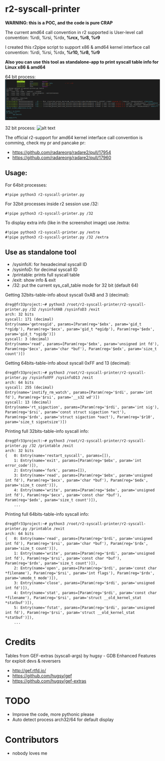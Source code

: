 # r2-syscall-printer

**WARNING: this is a POC, and the code is pure CRAP**

The current amd64 call convention in r2 supported is User-level call convention: %rdi, %rsi, %rdx, **%rcx, %r8, %r9**

I created this r2pipe script to support x86 & amd64 kernel interface call convention: %rdi, %rsi, %rdx, **%r10, %r8, %r9**

**Also you can use this tool as standalone-app to print syscall table info for Linux x86 & amd64**

64 bit process:
![alt text](r2-syscall-printer64.png)

32 bit process:
![alt text](r2-syscall-printer.png)

The official r2-support for amd64 kernel interface call convention is comming, check my pr and pancake pr: 
* https://github.com/radareorg/radare2/pull/17954 
* https://github.com/radareorg/radare2/pull/17960

## Usage:

For 64bit processes:
```
#!pipe python3 r2-syscall-printer.py 
```

For 32bit processes inside r2 session use /32: 
```
#!pipe python3 r2-syscall-printer.py /32
```

To display extra info (like in the screenshot image) use /extra:
```
#!pipe python3 r2-syscall-printer.py /extra
#!pipe python3 r2-syscall-printer.py /32 /extra
```

## Use as standalone tool

* /sysinfoX: for hexadecimal syscall ID 
* /sysinfoD: for decimal syscall ID
* /printable: prints full syscall table
* /exit: show info & exit
* /32: put the current sys_call_table mode for 32 bit (default 64)

Getting 32bits-table-info about syscall 0xAB and 3 (decimal):
```
dreg@fr33project:~# python3 /root/r2-syscall-printer/r2-syscall-printer.py /32 /sysinfoXAB /sysinfoD3 /exit
arch: 32 bits
syscall: 171 (decimal)
Entry(name='getresgid', params=[Param(reg='$ebx', param='gid_t *rgidp'), Param(reg='$ecx', param='gid_t *egidp'), Param(reg='$edx', param='gid_t *sgidp')])
syscall: 3 (decimal)
Entry(name='read', params=[Param(reg='$ebx', param='unsigned int fd'), Param(reg='$ecx', param='char *buf'), Param(reg='$edx', param='size_t count')])
```

Getting 64bits-table-info about syscall 0xFF and 13 (decimal):
```
dreg@fr33project:~# python3 /root/r2-syscall-printer/r2-syscall-printer.py /sysinfoXFF /sysinfoD13 /exit
arch: 64 bits
syscall: 255 (decimal)
Entry(name='inotify_rm_watch', params=[Param(reg='$rdi', param='int fd'), Param(reg='$rsi', param='__s32 wd')])
syscall: 13 (decimal)
Entry(name='rt_sigaction', params=[Param(reg='$rdi', param='int sig'), Param(reg='$rsi', param='const struct sigaction *act'), Param(reg='$rdx', param='struct sigaction *oact'), Param(reg='$r10', param='size_t sigsetsize')])
```

Printing full 32bits-table-info syscall info:
```
dreg@fr33project:~# python3 /root/r2-syscall-printer/r2-syscall-printer.py /32 /printable /exit
arch: 32 bits
{   0: Entry(name='restart_syscall', params=[]),
    1: Entry(name='exit', params=[Param(reg='$ebx', param='int error_code')]),
    2: Entry(name='fork', params=[]),
    3: Entry(name='read', params=[Param(reg='$ebx', param='unsigned int fd'), Param(reg='$ecx', param='char *buf'), Param(reg='$edx', param='size_t count')]),
    4: Entry(name='write', params=[Param(reg='$ebx', param='unsigned int fd'), Param(reg='$ecx', param='const char *buf'), Param(reg='$edx', param='size_t count')]),
    ...
```

Printing full 64bits-table-info syscall info:
```
dreg@fr33project:~# python3 /root/r2-syscall-printer/r2-syscall-printer.py /printable /exit
arch: 64 bits
{   0: Entry(name='read', params=[Param(reg='$rdi', param='unsigned int fd'), Param(reg='$rsi', param='char *buf'), Param(reg='$rdx', param='size_t count')]),
    1: Entry(name='write', params=[Param(reg='$rdi', param='unsigned int fd'), Param(reg='$rsi', param='const char *buf'), Param(reg='$rdx', param='size_t count')]),
    2: Entry(name='open', params=[Param(reg='$rdi', param='const char *filename'), Param(reg='$rsi', param='int flags'), Param(reg='$rdx', param='umode_t mode')]),
    3: Entry(name='close', params=[Param(reg='$rdi', param='unsigned int fd')]),
    4: Entry(name='stat', params=[Param(reg='$rdi', param='const char *filename'), Param(reg='$rsi', param='struct __old_kernel_stat *statbuf')]),
    5: Entry(name='fstat', params=[Param(reg='$rdi', param='unsigned int fd'), Param(reg='$rsi', param='struct __old_kernel_stat *statbuf')]),
    ...
```

# Credits

Tables from GEF-extras (syscall-args) by hugsy - GDB Enhanced Features for exploit devs & reversers
* http://gef.rtfd.io/
* https://github.com/hugsy/gef
* https://github.com/hugsy/gef-extras

# TODO

* Improve the code, more pythonic please
* Auto detect process arch32/64 for default display

# Contributors

* nobody loves me

